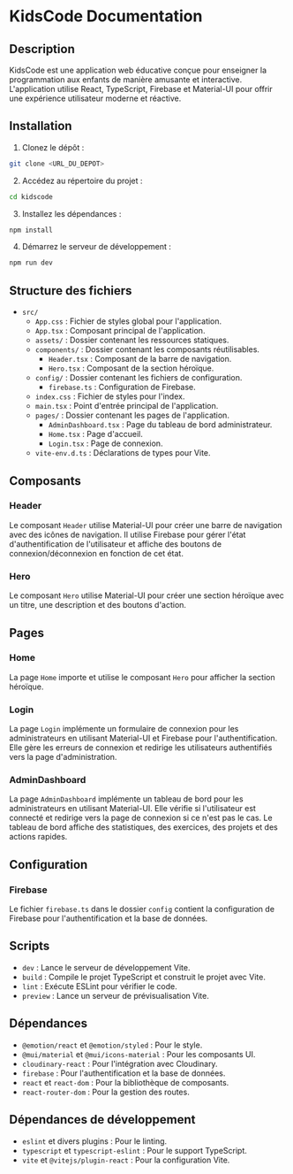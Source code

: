 # KidsCode Documentation

## Description
KidsCode est une application web éducative conçue pour enseigner la programmation aux enfants de manière amusante et interactive. L'application utilise React, TypeScript, Firebase et Material-UI pour offrir une expérience utilisateur moderne et réactive.

## Installation

1. Clonez le dépôt :
```bash
git clone <URL_DU_DEPOT>
```
2. Accédez au répertoire du projet :
```bash
cd kidscode
```
3. Installez les dépendances :
```bash
npm install
```
4. Démarrez le serveur de développement :
```bash
npm run dev
```

## Structure des fichiers

- `src/`
  - `App.css` : Fichier de styles global pour l'application.
  - `App.tsx` : Composant principal de l'application.
  - `assets/` : Dossier contenant les ressources statiques.
  - `components/` : Dossier contenant les composants réutilisables.
    - `Header.tsx` : Composant de la barre de navigation.
    - `Hero.tsx` : Composant de la section héroïque.
  - `config/` : Dossier contenant les fichiers de configuration.
    - `firebase.ts` : Configuration de Firebase.
  - `index.css` : Fichier de styles pour l'index.
  - `main.tsx` : Point d'entrée principal de l'application.
  - `pages/` : Dossier contenant les pages de l'application.
    - `AdminDashboard.tsx` : Page du tableau de bord administrateur.
    - `Home.tsx` : Page d'accueil.
    - `Login.tsx` : Page de connexion.
  - `vite-env.d.ts` : Déclarations de types pour Vite.

## Composants

### Header
Le composant `Header` utilise Material-UI pour créer une barre de navigation avec des icônes de navigation. Il utilise Firebase pour gérer l'état d'authentification de l'utilisateur et affiche des boutons de connexion/déconnexion en fonction de cet état.

### Hero
Le composant `Hero` utilise Material-UI pour créer une section héroïque avec un titre, une description et des boutons d'action.

## Pages

### Home
La page `Home` importe et utilise le composant `Hero` pour afficher la section héroïque.

### Login
La page `Login` implémente un formulaire de connexion pour les administrateurs en utilisant Material-UI et Firebase pour l'authentification. Elle gère les erreurs de connexion et redirige les utilisateurs authentifiés vers la page d'administration.

### AdminDashboard
La page `AdminDashboard` implémente un tableau de bord pour les administrateurs en utilisant Material-UI. Elle vérifie si l'utilisateur est connecté et redirige vers la page de connexion si ce n'est pas le cas. Le tableau de bord affiche des statistiques, des exercices, des projets et des actions rapides.

## Configuration

### Firebase
Le fichier `firebase.ts` dans le dossier `config` contient la configuration de Firebase pour l'authentification et la base de données.

## Scripts

- `dev` : Lance le serveur de développement Vite.
- `build` : Compile le projet TypeScript et construit le projet avec Vite.
- `lint` : Exécute ESLint pour vérifier le code.
- `preview` : Lance un serveur de prévisualisation Vite.

## Dépendances

- `@emotion/react` et `@emotion/styled` : Pour le style.
- `@mui/material` et `@mui/icons-material` : Pour les composants UI.
- `cloudinary-react` : Pour l'intégration avec Cloudinary.
- `firebase` : Pour l'authentification et la base de données.
- `react` et `react-dom` : Pour la bibliothèque de composants.
- `react-router-dom` : Pour la gestion des routes.

## Dépendances de développement

- `eslint` et divers plugins : Pour le linting.
- `typescript` et `typescript-eslint` : Pour le support TypeScript.
- `vite` et `@vitejs/plugin-react` : Pour la configuration Vite.
